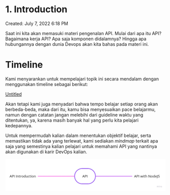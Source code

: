 # 1. Introduction

Created: July 7, 2022 6:18 PM

Saat ini kita akan memasuki materi pengenalan API. Mulai dari apa itu API? Bagaimana kerja API? Apa saja komponen didalamnya? Hingga apa hubungannya dengan dunia Devops akan kita bahas pada materi ini.

# **Timeline**

Kami menyarankan untuk mempelajari topik ini secara mendalam dengan menggunakan timeline sebagai berikut:

[Untitled](1%20Introduction%20df544d407a6c40f2924f54f258092210/Untitled%20Database%209288baa44d9c45df9b223b6cba3d758b.csv)

Akan tetapi kami juga menyadari bahwa tempo belajar setiap orang akan berbeda-beda, maka dari itu, kamu bisa menyesuaikan pace belajarmu, namun dengan catatan jangan melebihi dari guideline waktu yang ditentukan, ya, karena masih banyak hal yang perlu kita pelajari kedepannya.

Untuk mempermudah kalian dalam menentukan objektif belajar, serta memastikan tidak ada yang terlewat, kami sediakan *mindmap* terkait apa saja yang semestinya kalian pelajari untuk memahami API yang nantinya akan digunakan di karir DevOps kalian.

![Mind Map (1).jpg](1%20Introduction%20df544d407a6c40f2924f54f258092210/Mind_Map_(1).jpg)
